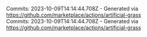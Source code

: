 Commits: 2023-10-09T14:14:44.708Z - Generated via https://github.com/marketplace/actions/artificial-grass
<br>
Commits: 2023-10-09T14:14:44.708Z - Generated via https://github.com/marketplace/actions/artificial-grass
<br>
